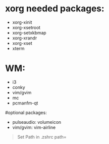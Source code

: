 # xorg needed packages:
 - xorg-xinit
 - xorg-xsetroot
 - xorg-setxkbmap
 - xorg-xrandr
 - xorg-xset
 - xterm

# WM:
 - i3
 - conky
 - vim/gvim
 - mc
 - pcmanfm-qt

#optional packages:
 - pulseaudio: volumeicon
 - vim/gvim: vim-airline


> Set Path in .zshrc path=
